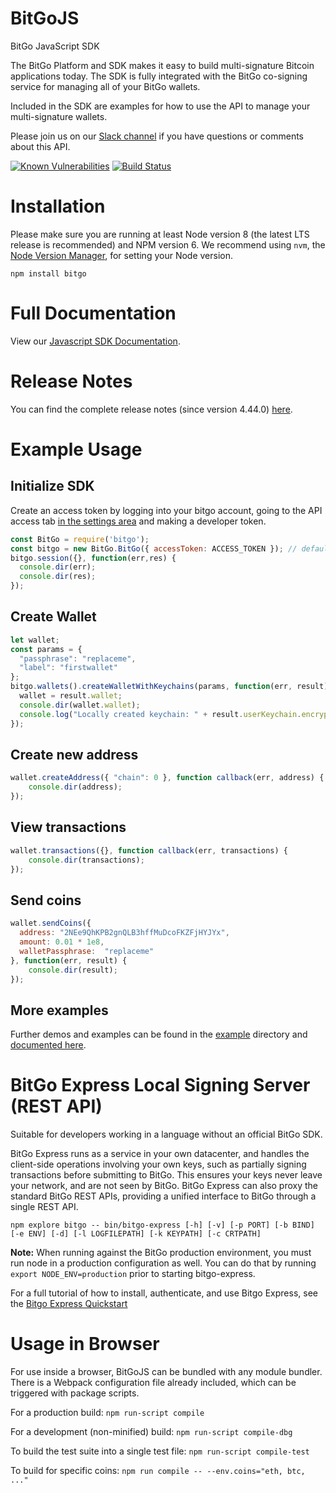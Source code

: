 # BitGoJS

BitGo JavaScript SDK

The BitGo Platform and SDK makes it easy to build multi-signature Bitcoin applications today.
The SDK is fully integrated with the BitGo co-signing service for managing all of your BitGo wallets.

Included in the SDK are examples for how to use the API to manage your multi-signature wallets.

Please join us on our [Slack channel](https://bitgodevs.slack.com) if you have questions or comments about this API.

[![Known Vulnerabilities](https://snyk.io/test/npm/bitgo/badge.svg)](https://snyk.io/test/npm/bitgo) [![Build Status](https://cloud.drone.io/api/badges/BitGo/BitGoJS/status.svg)](https://cloud.drone.io/BitGo/BitGoJS)

# Installation

Please make sure you are running at least Node version 8 (the latest LTS release is recommended) and NPM version 6.
We recommend using `nvm`, the [Node Version Manager](https://github.com/creationix/nvm/blob/master/README.markdown#installation), for setting your Node version.

`npm install bitgo`

# Full Documentation

View our [Javascript SDK Documentation](https://www.bitgo.com/api/v2).

# Release Notes

You can find the complete release notes (since version 4.44.0) [here](https://github.com/BitGo/BitGoJS/blob/master/RELEASE_NOTES.md).

# Example Usage

## Initialize SDK
Create an access token by logging into your bitgo account, going to the API access tab [in the settings area](https://www.bitgo.com/settings) and making a developer token.
```js
const BitGo = require('bitgo');
const bitgo = new BitGo.BitGo({ accessToken: ACCESS_TOKEN }); // defaults to testnet. add env: 'prod' if you want to go against mainnet
bitgo.session({}, function(err,res) {
  console.dir(err);
  console.dir(res);
});
```

## Create Wallet
```js
let wallet;
const params = {
  "passphrase": "replaceme",
  "label": "firstwallet"
};
bitgo.wallets().createWalletWithKeychains(params, function(err, result) {
  wallet = result.wallet;
  console.dir(wallet.wallet);
  console.log("Locally created keychain: " + result.userKeychain.encryptedXprv);
});
```

## Create new address
```js
wallet.createAddress({ "chain": 0 }, function callback(err, address) {
    console.dir(address);
});
```

## View transactions
```js
wallet.transactions({}, function callback(err, transactions) {
    console.dir(transactions);
});
```

## Send coins
```js
wallet.sendCoins({
  address: "2NEe9QhKPB2gnQLB3hffMuDcoFKZFjHYJYx",
  amount: 0.01 * 1e8,
  walletPassphrase:  "replaceme"
}, function(err, result) {
    console.dir(result);
});
```

## More examples
Further demos and examples can be found in the [example](example/) directory and [documented here](https://www.bitgo.com/api/v2/?javascript#examples).

# BitGo Express Local Signing Server (REST API)

Suitable for developers working in a language without an official BitGo SDK.

BitGo Express runs as a service in your own datacenter, and handles the client-side operations involving your own keys, such as partially signing transactions before submitting to BitGo.
This ensures your keys never leave your network, and are not seen by BitGo. BitGo Express can also proxy the standard BitGo REST APIs, providing a unified interface to BitGo through a single REST API.

`npm explore bitgo -- bin/bitgo-express [-h] [-v] [-p PORT] [-b BIND] [-e ENV] [-d] [-l LOGFILEPATH] [-k KEYPATH] [-c CRTPATH]`

**Note:** When running against the BitGo production environment, you must run node in a production configuration as well. You can do that by running `export NODE_ENV=production` prior to starting bitgo-express.

For a full tutorial of how to install, authenticate, and use Bitgo Express, see the [Bitgo Express Quickstart](https://platform.bitgo.com/bitgo-express/)

# Usage in Browser

For use inside a browser, BitGoJS can be bundled with any module bundler. There is a Webpack configuration file already included, which can be triggered with package scripts.

For a production build: `npm run-script compile`

For a development (non-minified) build: `npm run-script compile-dbg`

To build the test suite into a single test file: `npm run-script compile-test`

To build for specific coins: `npm run compile -- --env.coins="eth, btc, ..."`

